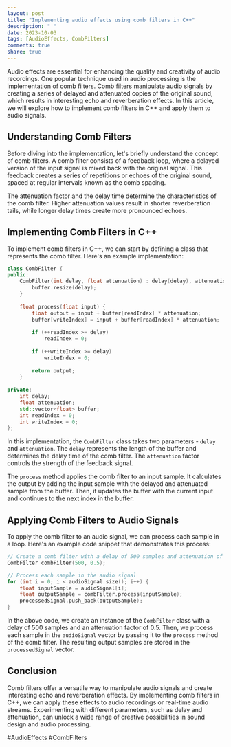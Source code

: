 ```yaml
---
layout: post
title: "Implementing audio effects using comb filters in C++"
description: " "
date: 2023-10-03
tags: [AudioEffects, CombFilters]
comments: true
share: true
---
```


Audio effects are essential for enhancing the quality and creativity of audio recordings. One popular technique used in audio processing is the implementation of comb filters. Comb filters manipulate audio signals by creating a series of delayed and attenuated copies of the original sound, which results in interesting echo and reverberation effects. In this article, we will explore how to implement comb filters in C++ and apply them to audio signals.

## Understanding Comb Filters

Before diving into the implementation, let's briefly understand the concept of comb filters. A comb filter consists of a feedback loop, where a delayed version of the input signal is mixed back with the original signal. This feedback creates a series of repetitions or echoes of the original sound, spaced at regular intervals known as the comb spacing.

The attenuation factor and the delay time determine the characteristics of the comb filter. Higher attenuation values result in shorter reverberation tails, while longer delay times create more pronounced echoes.

## Implementing Comb Filters in C++

To implement comb filters in C++, we can start by defining a class that represents the comb filter. Here's an example implementation:

```cpp
class CombFilter {
public:
    CombFilter(int delay, float attenuation) : delay(delay), attenuation(attenuation) {
        buffer.resize(delay);
    }
  
    float process(float input) {
        float output = input + buffer[readIndex] * attenuation;
        buffer[writeIndex] = input + buffer[readIndex] * attenuation;
      
        if (++readIndex >= delay)
            readIndex = 0;
      
        if (++writeIndex >= delay)
            writeIndex = 0;
      
        return output;
    }
  
private:
    int delay;
    float attenuation;
    std::vector<float> buffer;
    int readIndex = 0;
    int writeIndex = 0;
};
```

In this implementation, the `CombFilter` class takes two parameters - `delay` and `attenuation`. The `delay` represents the length of the buffer and determines the delay time of the comb filter. The `attenuation` factor controls the strength of the feedback signal.

The `process` method applies the comb filter to an input sample. It calculates the output by adding the input sample with the delayed and attenuated sample from the buffer. Then, it updates the buffer with the current input and continues to the next index in the buffer.

## Applying Comb Filters to Audio Signals

To apply the comb filter to an audio signal, we can process each sample in a loop. Here's an example code snippet that demonstrates this process:

```cpp
// Create a comb filter with a delay of 500 samples and attenuation of 0.5
CombFilter combFilter(500, 0.5);

// Process each sample in the audio signal
for (int i = 0; i < audioSignal.size(); i++) {
    float inputSample = audioSignal[i];
    float outputSample = combFilter.process(inputSample);
    processedSignal.push_back(outputSample);
}
```

In the above code, we create an instance of the `CombFilter` class with a delay of 500 samples and an attenuation factor of 0.5. Then, we process each sample in the `audioSignal` vector by passing it to the `process` method of the comb filter. The resulting output samples are stored in the `processedSignal` vector.

## Conclusion

Comb filters offer a versatile way to manipulate audio signals and create interesting echo and reverberation effects. By implementing comb filters in C++, we can apply these effects to audio recordings or real-time audio streams. Experimenting with different parameters, such as delay and attenuation, can unlock a wide range of creative possibilities in sound design and audio processing.

#AudioEffects #CombFilters